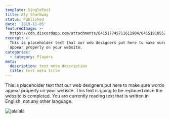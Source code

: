 ```yaml
---
template: SinglePost
title: Aly Sharkway
status: Published
date: '2019-11-05'
featuredImage: >-
  https://cdn.discordapp.com/attachments/641517745711611904/641519105526071306/DSC_0359.JPG
excerpt: >-
  This is placeholder text that our web designers put here to make sure words
  appear properly on your website. 
categories:
  - category: Players
meta:
  description: test meta description
  title: test meta title
---
```

This is placeholder text that our web designers put here to make sure words appear properly on your website. This text is going to be replaced once the website is completed. You are currently reading text that is written in English, not any other language.

![jalalala](https://ucarecdn.com/59d8de4a-77f1-436d-b471-7f2df760ec6e/ "stest")

